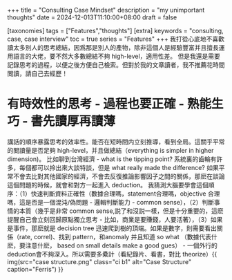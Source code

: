 +++
title = "Consulting Case Mindset"
description = "my unimportant thoughts"
date = 2024-12-013T11:10:00+08:00
draft = false

[taxonomies]
tags = ["Features","thoughts"]
[extra]
keywords = "consulting, case, case interview"
toc = true
series = "Features"
+++
我打從心底地不喜歡讀太多別人的思考總結，因爲那是別人的產物，除非這個人是經驗豐富并且擅長運用語言的大佬，要不然大多數總結不夠 high-level，適用性差。
但是我還是需要記錄思考的過程，以便之後方便自己檢索。但對於我的文章讀者，我不推薦花時間閲讀，請自己去經歷！

# 有時效性的思考 - 過程也要正確 - 熟能生巧 - 書先讀厚再讀薄
講話的順序暴露思考的效率性。能否在短時間内立刻推導，看到全局。這關乎平常的閲讀量是否足夠 high-level，并且做總結（everything is simpler in higher dimension)。
比如聊到台灣經濟 - what is the tipping point? 系統裏的齒輪有許多，每個都可以拎出來大談特談，但是 what really made the difference? 如果平常不會去比對其他國家的經濟，不會去反復推論影響因子之間的關係，那麽在談論這個問題的時候，就會和對方一起進入 deduction。
我猜測大腦要學會這個順序：（1）快速判斷資料正確性（數據合理嗎，statement合理嗎，objective 合理嗎，這是否是一個混沌/偽問題 - 邏輯判斷能力 - common sense），（2）判斷事情的本質（幾乎是非常 common sense,説了和沒説一樣，但是十分重要的，這麽提醒自己會立刻回歸原點獨立思考 - 比如，商業是要賺錢，人要活著），（3）如果是事件，那麽就是 decision tree 迅速爬到樹的頂端。如果是數字，則需要看出關係（rate, correl)、找到 pattern，和anomaly 并且知道 so what （數據代表什麽，要注意什麽， based on small details make a good gues） - 一個外行的deduction會不夠深入。所以需要多纍計（看紀錄片、看書，對比 theorize）{{ img(src="case structure.png" class="ci b1" alt="Case Structure" caption="Ferris") }}

